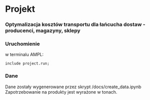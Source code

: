 # Projekt
### Optymalizacja kosztów transportu dla łańcucha dostaw - producenci, magazyny, sklepy
### Uruchomienie
w terminalu AMPL:
```
include project.run;
```

### Dane
Dane zostały wygenerowane przez skrypt /docs/create_data.ipynb
Zapotrzebowanie na produkty jest wyrażone w tonach.